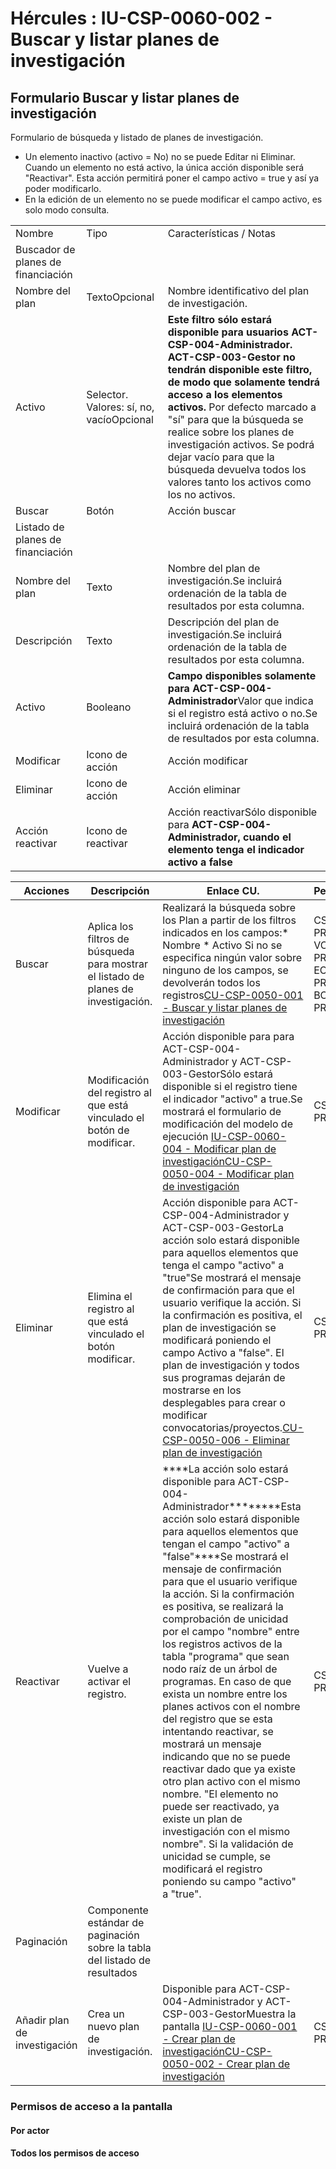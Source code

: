 # Hércules : IU\-CSP\-0060\-002 \- Buscar y listar planes de investigación



## Formulario Buscar y listar planes de investigación

Formulario de búsqueda y listado de planes de investigación.

* Un elemento inactivo (activo \= No) no se puede Editar ni Eliminar.  Cuando un elemento no está activo, la única acción disponible será "Reactivar". Esta acción permitirá poner el campo activo \= true y así ya poder modificarlo.
* En la edición de un elemento no se puede modificar el campo activo, es solo modo consulta.



|  | | |
| --- | --- | --- |
| Nombre | Tipo | Características / Notas |
| Buscador de planes de financiación | | |
| Nombre del plan | TextoOpcional | Nombre identificativo del plan de investigación. |
| Activo | Selector. Valores: sí, no, vacíoOpcional | **Este filtro sólo estará disponible para usuarios ACT\-CSP\-004\-Administrador. ACT\-CSP\-003\-Gestor no tendrán disponible este filtro, de modo que solamente tendrá acceso a los elementos activos.** Por defecto marcado a "sí" para que la búsqueda se realice sobre los planes de investigación activos. Se podrá dejar vacío para que la búsqueda devuelva todos los valores tanto los activos como los no activos. |
| Buscar | Botón | Acción buscar |
| Listado de planes de financiación | | |
| Nombre del plan | Texto | Nombre del plan de investigación.Se incluirá ordenación de la tabla de resultados por esta columna. |
| Descripción | Texto | Descripción del plan de investigación.Se incluirá ordenación de la tabla de resultados por esta columna. |
| Activo | Booleano | **Campo disponibles solamente para ACT\-CSP\-004\-Administrador**Valor que indica si el registro está activo o no.Se incluirá ordenación de la tabla de resultados por esta columna. |
| Modificar | Icono de acción | Acción modificar |
| Eliminar | Icono de acción | Acción eliminar |
| Acción reactivar | Icono de reactivar | Acción reactivarSólo disponible para **ACT\-CSP\-004\-Administrador, cuando el elemento tenga el indicador activo a false** |



| Acciones | Descripción | Enlace CU. | Permisos |
| --- | --- | --- | --- |
| Buscar | Aplica los filtros de búsqueda para mostrar el listado de planes de investigación. | Realizará la búsqueda sobre los Plan a partir de los filtros indicados en los campos:* Nombre * Activo  Si no se especifica ningún valor sobre ninguno de los campos, se devolverán todos los registros[CU\-CSP\-0050\-001 \- Buscar y listar planes de investigación](/hercules/sgi-sistema-de-gestion-de-investigacion/requisitos-y-analisis-funcional/analisis-funcional-sgi-hercules/csp-modulo-de-convocatorias-ayudas-solicitudes-proyectos-y-contratos-y-grupos-de-investigacion/csp-casos-de-uso/cu-csp-0050-gestion-de-planes-de-investigacion/cu-csp-0050-001-buscar-y-listar-planes-de-investigacion.md "/hercules/sgi-sistema-de-gestion-de-investigacion/requisitos-y-analisis-funcional/analisis-funcional-sgi-hercules/csp-modulo-de-convocatorias-ayudas-solicitudes-proyectos-y-contratos-y-grupos-de-investigacion/csp-casos-de-uso/cu-csp-0050-gestion-de-planes-de-investigacion/cu-csp-0050-001-buscar-y-listar-planes-de-investigacion.md") | CSP\-PRG\-VCSP\-PRG\-ECSP\-PRG\-BCSP\-PRG\-R |
| Modificar | Modificación del registro al que está vinculado el botón de modificar. | Acción disponible para para ACT\-CSP\-004\-Administrador y ACT\-CSP\-003\-GestorSólo estará disponible si el registro tiene el indicador "activo" a true.Se mostrará el formulario de modificación del modelo de ejecución [IU\-CSP\-0060\-004 \- Modificar plan de investigación](/hercules/sgi-sistema-de-gestion-de-investigacion/requisitos-y-analisis-funcional/analisis-funcional-sgi-hercules/csp-modulo-de-convocatorias-ayudas-solicitudes-proyectos-y-contratos-y-grupos-de-investigacion/csp-interfaz-de-usuario/iu-csp-0060-gestion-de-plan-de-investigacion/iu-csp-0060-004-modificar-plan-de-investigacion.md "/hercules/sgi-sistema-de-gestion-de-investigacion/requisitos-y-analisis-funcional/analisis-funcional-sgi-hercules/csp-modulo-de-convocatorias-ayudas-solicitudes-proyectos-y-contratos-y-grupos-de-investigacion/csp-interfaz-de-usuario/iu-csp-0060-gestion-de-plan-de-investigacion/iu-csp-0060-004-modificar-plan-de-investigacion.md")[CU\-CSP\-0050\-004 \- Modificar plan de investigación](/hercules/sgi-sistema-de-gestion-de-investigacion/requisitos-y-analisis-funcional/analisis-funcional-sgi-hercules/csp-modulo-de-convocatorias-ayudas-solicitudes-proyectos-y-contratos-y-grupos-de-investigacion/csp-casos-de-uso/cu-csp-0050-gestion-de-planes-de-investigacion/cu-csp-0050-004-modificar-plan-de-investigacion.md "/hercules/sgi-sistema-de-gestion-de-investigacion/requisitos-y-analisis-funcional/analisis-funcional-sgi-hercules/csp-modulo-de-convocatorias-ayudas-solicitudes-proyectos-y-contratos-y-grupos-de-investigacion/csp-casos-de-uso/cu-csp-0050-gestion-de-planes-de-investigacion/cu-csp-0050-004-modificar-plan-de-investigacion.md") | CSP\-PRG\-E |
| Eliminar | Elimina el registro al que está vinculado el botón modificar. | Acción disponible para ACT\-CSP\-004\-Administrador y ACT\-CSP\-003\-GestorLa acción solo estará disponible para aquellos elementos que tenga el campo "activo" a "true"Se mostrará el mensaje de confirmación para que el usuario verifique la acción. Si la confirmación es positiva, el plan de investigación se modificará poniendo el campo Activo a "false". El plan de investigación y todos sus programas dejarán de mostrarse en los desplegables para crear o modificar convocatorias/proyectos.[CU\-CSP\-0050\-006 \- Eliminar plan de investigación](/hercules/sgi-sistema-de-gestion-de-investigacion/requisitos-y-analisis-funcional/analisis-funcional-sgi-hercules/csp-modulo-de-convocatorias-ayudas-solicitudes-proyectos-y-contratos-y-grupos-de-investigacion/csp-casos-de-uso/cu-csp-0050-gestion-de-planes-de-investigacion/cu-csp-0050-006-eliminar-plan-de-investigacion.md "/hercules/sgi-sistema-de-gestion-de-investigacion/requisitos-y-analisis-funcional/analisis-funcional-sgi-hercules/csp-modulo-de-convocatorias-ayudas-solicitudes-proyectos-y-contratos-y-grupos-de-investigacion/csp-casos-de-uso/cu-csp-0050-gestion-de-planes-de-investigacion/cu-csp-0050-006-eliminar-plan-de-investigacion.md") | CSP\-PRG\-B |
| Reactivar | Vuelve a activar el registro. | ****La acción solo estará disponible para ACT\-CSP\-004\-Administrador********Esta acción solo estará disponible para aquellos elementos que tengan el campo "activo" a "false"****Se mostrará el mensaje de confirmación para que el usuario verifique la acción. Si la confirmación es positiva, se realizará la comprobación de unicidad por el campo "nombre" entre los registros activos de la tabla "programa" que sean nodo raíz de un árbol de programas. En caso de que exista un nombre entre los planes activos con el nombre del registro que se esta intentando reactivar, se mostrará un mensaje indicando que no se puede reactivar dado que ya existe otro plan activo con el mismo nombre. "El elemento no puede ser reactivado, ya existe un plan de investigación con el mismo nombre". Si la validación de unicidad se cumple, se modificará el registro poniendo su campo "activo" a "true". | CSP\-PRG\-R |
| Paginación | Componente estándar de paginación sobre la tabla del listado de resultados |  |  |
| Añadir plan de investigación | Crea un nuevo plan de investigación. | Disponible para ACT\-CSP\-004\-Administrador y ACT\-CSP\-003\-GestorMuestra la pantalla [IU\-CSP\-0060\-001 \- Crear plan de investigación](/hercules/sgi-sistema-de-gestion-de-investigacion/requisitos-y-analisis-funcional/analisis-funcional-sgi-hercules/csp-modulo-de-convocatorias-ayudas-solicitudes-proyectos-y-contratos-y-grupos-de-investigacion/csp-interfaz-de-usuario/iu-csp-0060-gestion-de-plan-de-investigacion/iu-csp-0060-001-crear-plan-de-investigacion.md "/hercules/sgi-sistema-de-gestion-de-investigacion/requisitos-y-analisis-funcional/analisis-funcional-sgi-hercules/csp-modulo-de-convocatorias-ayudas-solicitudes-proyectos-y-contratos-y-grupos-de-investigacion/csp-interfaz-de-usuario/iu-csp-0060-gestion-de-plan-de-investigacion/iu-csp-0060-001-crear-plan-de-investigacion.md")[CU\-CSP\-0050\-002 \- Crear plan de investigación](/hercules/sgi-sistema-de-gestion-de-investigacion/requisitos-y-analisis-funcional/analisis-funcional-sgi-hercules/csp-modulo-de-convocatorias-ayudas-solicitudes-proyectos-y-contratos-y-grupos-de-investigacion/csp-casos-de-uso/cu-csp-0050-gestion-de-planes-de-investigacion/cu-csp-0050-002-crear-plan-de-investigacion.md "/hercules/sgi-sistema-de-gestion-de-investigacion/requisitos-y-analisis-funcional/analisis-funcional-sgi-hercules/csp-modulo-de-convocatorias-ayudas-solicitudes-proyectos-y-contratos-y-grupos-de-investigacion/csp-casos-de-uso/cu-csp-0050-gestion-de-planes-de-investigacion/cu-csp-0050-002-crear-plan-de-investigacion.md") | CSP\-PRG\-C |

  


### Permisos de acceso a la pantalla

#### Por actor

#### Todos los permisos de acceso




